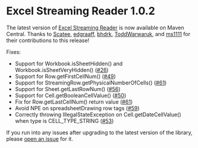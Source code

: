 # Excel Streaming Reader 1.0.2

The latest version of [Excel Streaming Reader](https://github.com/monitorjbl/excel-streaming-reader) is now available on Maven Central. Thanks to [Scatee](https://github.com/Scatee), [edgraaff](https://github.com/edgraaff), [bhdrk](https://github.com/bhdrk), [ToddWarwaruk](https://github.com/ToddWarwaruk), and [ms1111](https://github.com/ms1111) for their contributions to this release!

Fixes:

* Support for Workbook.isSheetHidden() and Workbook.isSheetVeryHidden() ([#26](https://github.com/monitorjbl/excel-streaming-reader/issues/26))
* Support for Row.getFirstCellNum() ([#49](https://github.com/monitorjbl/excel-streaming-reader/issues/49))
* Support for StreamingRow.getPhysicalNumberOfCells() ([#61](https://github.com/monitorjbl/excel-streaming-reader/pull/61))
* Support for Sheet.getLastRowNum() ([#56](https://github.com/monitorjbl/excel-streaming-reader/pull/56))
* Support for Cell.getBooleanCellValue() ([#50](https://github.com/monitorjbl/excel-streaming-reader/pull/50))
* Fix for Row.getLastCellNum() return value ([#61](https://github.com/monitorjbl/excel-streaming-reader/pull/61))
* Avoid NPE on spreadsheetDrawing row tags ([#59](https://github.com/monitorjbl/excel-streaming-reader/issues/59))
* Correctly throwing IllegalStateException on Cell.getDateCellValue() when type is CELL_TYPE_STRING ([#53](https://github.com/monitorjbl/excel-streaming-reader/issues/53))

If you run into any issues after upgrading to the latest version of the library, please [open an issue](https://github.com/monitorjbl/excel-streaming-reader/issues) for it.

